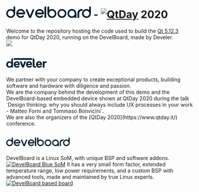 # <img src="assets/ic_develboard.png" height="32" alt="Develboard"> - <a href="https://www.qtday.it/"><img src="https://res.cloudinary.com/bizzaboprod/image/upload/c_crop,g_custom,f_auto/v1573229402/ddu8hn42ntacfrvtpl6k.png" height="32" alt="QtDay"></a> 2020

Welcome to the repository hosting the code used to build the [Qt 5.12.3](https://www.qt.io/qt-5-12) demo for QtDay 2020, running on the DevelBoard, made by Develer.</br>
<img src="https://user-images.githubusercontent.com/26225010/76514866-d912a980-6458-11ea-9eb1-0798c84cbf6f.png" height="400">
## <a href="https://www.develer.com/"><img src="assets/ic_develer_dark.png" height="26" alt="Develer">
</a>
We partner with your company to create exceptional products, building software and hardware with diligence and passion.</br>
We are the company behind the development of this demo and the DevelBoard-based embedded device shown at QtDay 2020 during the talk `Design thinking: why you should always include UX processes in your work - Matteo Forni and Tommaso Bonvicini`.</br>
We are also the organizers of the [QtDay 2020](https://www.qtday.it/) conference.

## <a href="https://www.develer.com/en/products/develboard-blue-system-on-module-cortex-a5-linux/"><img src="assets/ic_develboard.png" height="24" alt="DevelBoard"></a>
DevelBoard is a Linux SoM, with unique BSP and software addons.
<a href="https://www.develer.com/en/products/develboard-blue-system-on-module-cortex-a5-linux/"><img src="https://www.develer.com/wp-content/uploads/2020/03/DevelBoard-Blue.jpg" height="200" alt="DevelBoard Blue SoM"></a>
It has a very small form factor, extended temperature range, low power requirements, and a custom BSP with advanced tools, made and maintained by true Linux experts.
<a href="https://www.develer.com/en/products/develboard-blue-system-on-module-cortex-a5-linux/"><img src="https://www.develboard.com/img/develboard/eva01-r2-2.png" height="200" alt="DevelBoard based board"></a>
